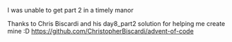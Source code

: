 I was unable to get part 2 in a timely manor

Thanks to Chris Biscardi and his day8_part2 solution for helping me create mine :D https://github.com/ChristopherBiscardi/advent-of-code
